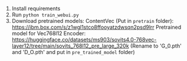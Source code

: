 1. Install requirements
2. Run `python train_webui.py`
3. Download pretrained models:
ContentVec (Put in `pretrain` folder): https://ibm.box.com/s/z1wgl1stco8ffooyatzdwsqn2psd9lrr 
Pretrained model for Vec768l12 Encoder: https://huggingface.co/datasets/ms903/sovits4.0-768vec-layer12/tree/main/sovits_768l12_pre_large_320k (Rename to 'G_0.pth' and 'D_O.pth' and put in `pre_trained_model` folder)

